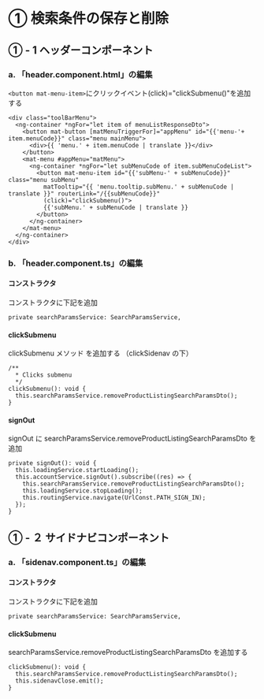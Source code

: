 # ① 検索条件の保存と削除

## ① - 1 ヘッダーコンポーネント

### a. 「header.component.html」の編集

`<button mat-menu-item>`にクリックイベント(click)="clickSubmenu()"を追加する

```
<div class="toolBarMenu">
  <ng-container *ngFor="let item of menuListResponseDto">
    <button mat-button [matMenuTriggerFor]="appMenu" id="{{'menu-'+ item.menuCode}}" class="menu mainMenu">
      <div>{{ 'menu.' + item.menuCode | translate }}</div>
    </button>
    <mat-menu #appMenu="matMenu">
      <ng-container *ngFor="let subMenuCode of item.subMenuCodeList">
        <button mat-menu-item id="{{'subMenu-' + subMenuCode}}" class="menu subMenu"
          matTooltip="{{ 'menu.tooltip.subMenu.' + subMenuCode | translate }}" routerLink="/{{subMenuCode}}"
          (click)="clickSubmenu()">
          {{'subMenu.' + subMenuCode | translate }}
        </button>
      </ng-container>
    </mat-menu>
  </ng-container>
</div>
```

### b. 「header.component.ts」の編集

#### コンストラクタ

コンストラクタに下記を追加

```
private searchParamsService: SearchParamsService,
```

#### clickSubmenu

clickSubmenu メソッド を追加する
（clickSidenav の下）

```
/**
  * Clicks submenu
  */
clickSubmenu(): void {
  this.searchParamsService.removeProductListingSearchParamsDto();
}
```

#### signOut

signOut に searchParamsService.removeProductListingSearchParamsDto を追加

```
private signOut(): void {
  this.loadingService.startLoading();
  this.accountService.signOut().subscribe((res) => {
    this.searchParamsService.removeProductListingSearchParamsDto();
    this.loadingService.stopLoading();
    this.routingService.navigate(UrlConst.PATH_SIGN_IN);
  });
}
```

## ① - ２ サイドナビコンポーネント

### a. 「sidenav.component.ts」の編集

#### コンストラクタ

コンストラクタに下記を追加

```
private searchParamsService: SearchParamsService,
```

#### clickSubmenu

searchParamsService.removeProductListingSearchParamsDto を追加する

```
clickSubmenu(): void {
  this.searchParamsService.removeProductListingSearchParamsDto();
  this.sidenavClose.emit();
}
```
